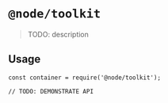 # `@node/toolkit`

  > TODO: description
  
  ## Usage
  
  ```
  const container = require('@node/toolkit');
  
  // TODO: DEMONSTRATE API
  ```